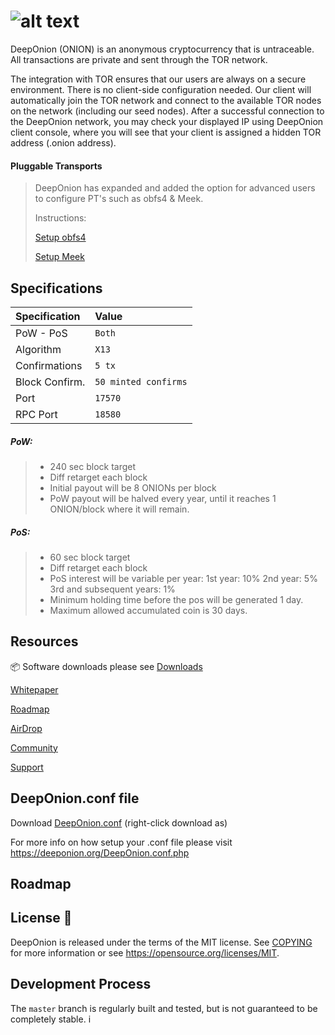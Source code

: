 ![alt text](https://image.ibb.co/mfR4R6/DO.png "DeepOnion")
=====================================

DeepOnion (ONION) is an anonymous cryptocurrency that is untraceable. All transactions are private and sent through the TOR network.

The integration with TOR ensures that our users are always on a secure environment. There is no client-side configuration needed. Our client will automatically join the TOR network and connect to the available TOR nodes on the network (including our seed nodes). After a successful connection to the DeepOnion network, you may check your displayed IP using DeepOnion client console, where you will see that your client is assigned a hidden TOR address (.onion address).

#### Pluggable Transports

>DeepOnion has expanded and added the option for advanced users to configure PT's such as obfs4 & Meek. 
>
>Instructions:
>
>[Setup obfs4]( https://github.com/deeponion/deeponion/blob/master/doc/setup-obfs4.md)
>
>[Setup Meek]( https://github.com/deeponion/deeponion/blob/master/doc/setup-meek.md)


## Specifications

| Specification | Value |
|:-----------|:-----------|
| PoW - PoS | `Both` |
| Algorithm | `X13` |
| Confirmations | `5 tx` |
| Block Confirm. | `50 minted confirms` |
| Port | `17570` |
| RPC Port | `18580` |


##### PoW:

> - 240 sec block target
> - Diff retarget each block
> - Initial payout will be 8 ONIONs per block
> - PoW payout will be halved every year, until it reaches 1 ONION/block where it will remain.

##### PoS:

> - 60 sec block target
> - Diff retarget each block
> - PoS interest will be variable per year:
> 	1st year: 10%
> 	2nd year: 5%
> 	3rd and subsequent years: 1%
> - Minimum holding time before the pos will be generated 1 day.
> - Maximum allowed accumulated coin is 30 days.


## Resources

:package: Software downloads please see [Downloads](https://deeponion.org/#downloads)

[Whitepaper]( https://deeponion.org/White-Paper.pdf) 

[Roadmap]( https://deeponion.org/#roadmap)

[AirDrop]( https://deeponion.org/airdrop.html)

[Community]( https://deeponion.org/community/)

[Support]( https://deeponion.help)


## DeepOnion.conf file

Download [DeepOnion.conf](https://deeponion.org/DeepOnion.conf.php?action=download) (right-click download as)

For more info on how setup your .conf file please visit https://deeponion.org/DeepOnion.conf.php

## Roadmap 




License :bookmark_tabs:
-------

DeepOnion is released under the terms of the MIT license. See [COPYING](COPYING) for more
information or see https://opensource.org/licenses/MIT.



Development Process
-------------------

The `master` branch is regularly built and tested, but is not guaranteed to be completely stable. 
i


